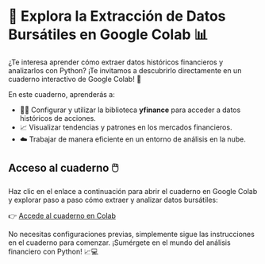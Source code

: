# 🌟 Explora la Extracción de Datos Bursátiles en Google Colab 📊

¿Te interesa aprender cómo extraer datos históricos financieros y analizarlos con Python? ¡Te invitamos a descubrirlo directamente en un cuaderno interactivo de Google Colab! 🚀

En este cuaderno, aprenderás a:

- 🧑‍💻 Configurar y utilizar la biblioteca **yfinance** para acceder a datos históricos de acciones.
- 📈 Visualizar tendencias y patrones en los mercados financieros.
- ☁️ Trabajar de manera eficiente en un entorno de análisis en la nube.

## Acceso al cuaderno 🖱️

Haz clic en el enlace a continuación para abrir el cuaderno en Google Colab y explorar paso a paso cómo extraer y analizar datos bursátiles:

👉 [Accede al cuaderno en Colab](https://colab.research.google.com/drive/1bWyjOsa-w20XAYc9R9YVAG8cMXbsAyck?usp=drive_link)

No necesitas configuraciones previas, simplemente sigue las instrucciones en el cuaderno para comenzar. ¡Sumérgete en el mundo del análisis financiero con Python! 📈💻
